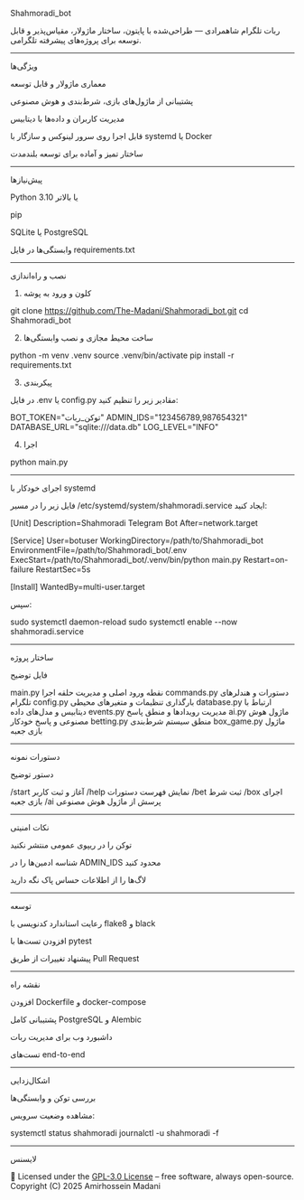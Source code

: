 Shahmoradi_bot

ربات تلگرام شاهمرادی — طراحی‌شده با پایتون، ساختار ماژولار، مقیاس‌پذیر و قابل توسعه برای پروژه‌های پیشرفته تلگرامی.


---

ویژگی‌ها

معماری ماژولار و قابل توسعه

پشتیبانی از ماژول‌های بازی، شرط‌بندی و هوش مصنوعی

مدیریت کاربران و داده‌ها با دیتابیس

قابل اجرا روی سرور لینوکس و سازگار با systemd یا Docker

ساختار تمیز و آماده برای توسعه بلندمدت



---

پیش‌نیازها

Python 3.10 یا بالاتر

pip

SQLite یا PostgreSQL

وابستگی‌ها در فایل requirements.txt



---

نصب و راه‌اندازی

1. کلون و ورود به پوشه

git clone https://github.com/The-Madani/Shahmoradi_bot.git
cd Shahmoradi_bot

2. ساخت محیط مجازی و نصب وابستگی‌ها

python -m venv .venv
source .venv/bin/activate
pip install -r requirements.txt

3. پیکربندی

در فایل .env یا config.py مقادیر زیر را تنظیم کنید:

BOT_TOKEN="توکن_ربات"
ADMIN_IDS="123456789,987654321"
DATABASE_URL="sqlite:///data.db"
LOG_LEVEL="INFO"

4. اجرا

python main.py


---

اجرای خودکار با systemd

فایل زیر را در مسیر /etc/systemd/system/shahmoradi.service ایجاد کنید:

[Unit]
Description=Shahmoradi Telegram Bot
After=network.target

[Service]
User=botuser
WorkingDirectory=/path/to/Shahmoradi_bot
EnvironmentFile=/path/to/Shahmoradi_bot/.env
ExecStart=/path/to/Shahmoradi_bot/.venv/bin/python main.py
Restart=on-failure
RestartSec=5s

[Install]
WantedBy=multi-user.target

سپس:

sudo systemctl daemon-reload
sudo systemctl enable --now shahmoradi.service


---

ساختار پروژه

فایل	توضیح

main.py	نقطه ورود اصلی و مدیریت حلقه اجرا
commands.py	دستورات و هندلرهای تلگرام
config.py	بارگذاری تنظیمات و متغیرهای محیطی
database.py	ارتباط با دیتابیس و مدل‌های داده
events.py	مدیریت رویدادها و منطق پاسخ
ai.py	ماژول هوش مصنوعی و پاسخ خودکار
betting.py	منطق سیستم شرط‌بندی
box_game.py	ماژول بازی جعبه



---

دستورات نمونه

دستور	توضیح

/start	آغاز و ثبت کاربر
/help	نمایش فهرست دستورات
/bet <amount>	ثبت شرط
/box	اجرای بازی جعبه
/ai <question>	پرسش از ماژول هوش مصنوعی



---

نکات امنیتی

توکن را در ریپوی عمومی منتشر نکنید

شناسه ادمین‌ها را در ADMIN_IDS محدود کنید

لاگ‌ها را از اطلاعات حساس پاک نگه دارید



---

توسعه

رعایت استاندارد کدنویسی با flake8 و black

افزودن تست‌ها با pytest

پیشنهاد تغییرات از طریق Pull Request



---

نقشه راه

افزودن Dockerfile و docker-compose

پشتیبانی کامل PostgreSQL و Alembic

داشبورد وب برای مدیریت ربات

تست‌های end-to-end



---

اشکال‌زدایی

بررسی توکن و وابستگی‌ها

مشاهده وضعیت سرویس:


systemctl status shahmoradi
journalctl -u shahmoradi -f


---

لایسنس

📄 Licensed under the [GPL-3.0 License](https://www.gnu.org/licenses/gpl-3.0.html) – free software, always open-source.  
Copyright (C) 2025 Amirhossein Madani
